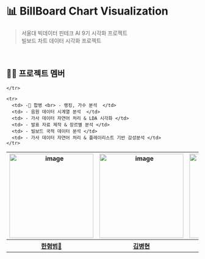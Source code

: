 # 📊 BillBoard Chart Visualization 
> 서울대 빅데이터 핀테크 AI 9기 시각화 프로젝트 <br>
빌보드 차트 데이터 시각화 프로젝트

<br>

## 🧑‍💻 프로젝트 멤버
<table>
  <thead>
    <tr>
      <th><img width="220" alt="image" src="https://github.com/user-attachments/assets/bb353ed1-3234-4eeb-9dad-ad98c1a79cbb"></th>
      <th><img width="220" alt="image" src="https://github.com/user-attachments/assets/bb353ed1-3234-4eeb-9dad-ad98c1a79cbb"></th>
      <th><img width="220" alt="image" src="https://github.com/user-attachments/assets/bb353ed1-3234-4eeb-9dad-ad98c1a79cbb"></th>
      <th><img width="220" alt="image" src="https://github.com/user-attachments/assets/bb353ed1-3234-4eeb-9dad-ad98c1a79cbb"></th>
      <th><img width="220" alt="image" src="https://github.com/user-attachments/assets/bb353ed1-3234-4eeb-9dad-ad98c1a79cbb"></th>
      <th><img width="220" alt="image" src="https://github.com/user-attachments/assets/bb353ed1-3234-4eeb-9dad-ad98c1a79cbb"></th>
      
    </tr>
  </thead>
  <tbody>
    <tr>
      <th><a href="https://github.com/kimhaech">한혐범👑</a></th>
      <th><a href="https://github.com/C0012S">김병현</a></th>
      <th><a href="https://github.com/Jieun714">박준희</a></th>
      <th><a href="https://github.com/Jieun714">이지환</a></th>
      <th><a href="https://github.com/JZU0">정한직</a></th>
      <th><a href="https://github.com/chososo">조하영</a></th>
    </tr>

    <tr>
      <td> - 합병 <br> - 랭킹, 가수 분석  </td>
      <td> - 음원 데이터 시계열 분석  </td>
      <td> - 가사 데이터 자연어 처리 & LDA 시각화 </td>
      <td> - 발표 자료 제작 & 장르별 분석 </td>
      <td> - 빌보드 국적 데이터 분석 </td>
      <td> - 가사 데이터 자연어 처리 & 플레이리스트 기반 감성분석 </td>
    </tr>
  </tbody>
</table>

<br>
